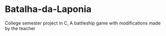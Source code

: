 # Batalha-da-Laponia
College semester project in C, A battleship game with modifications made by the teacher
